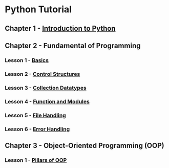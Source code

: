 # Python Tutorial

## Chapter 1 - [Introduction to Python](https://github.com/wilfredpine/Python-Tutorial/)

## Chapter 2 - Fundamental of Programming
### Lesson 1 - [Basics](https://github.com/wilfredpine/Python-Tutorial/)
### Lesson 2 - [Control Structures](https://github.com/wilfredpine/Python-Tutorial/)
### Lesson 3 - [Collection Datatypes](https://github.com/wilfredpine/Python-Tutorial/)
### Lesson 4 - [Function and Modules](https://github.com/wilfredpine/Python-Tutorial/)
### Lesson 5 - [File Handling](https://github.com/wilfredpine/Python-Tutorial/)
### Lesson 6 - [Error Handling](https://github.com/wilfredpine/Python-Tutorial/)

## Chapter 3 - Object-Oriented Programming (OOP)
### Lesson 1 - [Pillars of OOP](https://github.com/wilfredpine/Python-Tutorial/)